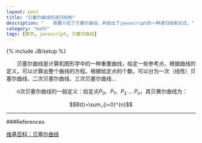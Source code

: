 ```yaml
---
layout: post
title: "贝塞尔曲线的递归绘制"
description: "　　简要介绍了贝塞尔曲线，并给出了javascript的一种递归绘制方式。"
category: "math"
tags: [数学, javascript, 贝塞尔曲线]
---
```

{% include JB/setup %}

　　贝塞尔曲线是计算机图形学中的一种重要曲线，给定一些参考点，根据曲线的定义，可以计算出整个曲线的方程。根据给定点的个数，可以分为一次（线性）贝塞尔曲线、二次贝塞尔曲线、三次贝塞尔曲线...

　　n次贝塞尔曲线的一般定义：给定点$P_0$、$P_1$、$P_2$ ... $P_n$，其贝赛尔曲线为：

$$B(t)=\sum_{i=0}^{n}$$

-----------------------------------------------------------------

###References

[维基百科：贝塞尔曲线](http://en.wikipedia.org/wiki/B%C3%A9zier_curve)  
